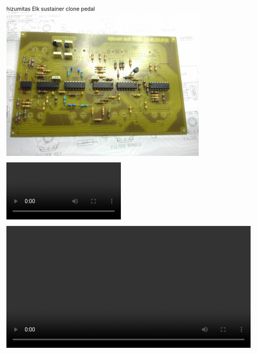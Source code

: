 hizumitas Elk sustainer clone pedal
![](./images/benjolin.jpg)

![](./video/gibber1_a_med.mp4)

<!-- blank line -->
<video width="640" controls="" loop="">
  <source src="./video/gibber1_a_med.mp4" type="video/mp4" />
  Your browser does not support the video tag.
</video>
<!-- blank line -->
